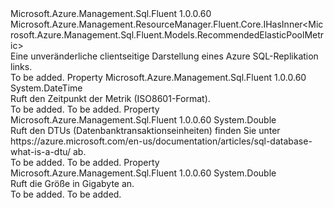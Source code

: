 <Type Name="IRecommendedElasticPoolMetric" FullName="Microsoft.Azure.Management.Sql.Fluent.IRecommendedElasticPoolMetric">
  <TypeSignature Language="C#" Value="public interface IRecommendedElasticPoolMetric : Microsoft.Azure.Management.ResourceManager.Fluent.Core.IHasInner&lt;Microsoft.Azure.Management.Sql.Fluent.Models.RecommendedElasticPoolMetric&gt;" />
  <TypeSignature Language="ILAsm" Value=".class public interface auto ansi abstract IRecommendedElasticPoolMetric implements class Microsoft.Azure.Management.ResourceManager.Fluent.Core.IHasInner`1&lt;class Microsoft.Azure.Management.Sql.Fluent.Models.RecommendedElasticPoolMetric&gt;" />
  <TypeSignature Language="DocId" Value="T:Microsoft.Azure.Management.Sql.Fluent.IRecommendedElasticPoolMetric" />
  <TypeSignature Language="VB.NET" Value="Public Interface IRecommendedElasticPoolMetric&#xA;Implements IHasInner(Of RecommendedElasticPoolMetric)" />
  <TypeSignature Language="F#" Value="type IRecommendedElasticPoolMetric = interface&#xA;    interface IHasInner&lt;RecommendedElasticPoolMetric&gt;" />
  <AssemblyInfo>
    <AssemblyName>Microsoft.Azure.Management.Sql.Fluent</AssemblyName>
    <AssemblyVersion>1.0.0.60</AssemblyVersion>
  </AssemblyInfo>
  <Interfaces>
    <Interface>
      <InterfaceName>Microsoft.Azure.Management.ResourceManager.Fluent.Core.IHasInner&lt;Microsoft.Azure.Management.Sql.Fluent.Models.RecommendedElasticPoolMetric&gt;</InterfaceName>
    </Interface>
  </Interfaces>
  <Docs>
    <summary>
            Eine unveränderliche clientseitige Darstellung eines Azure SQL-Replikation links.
            </summary>
    <remarks>To be added.</remarks>
  </Docs>
  <Members>
    <Member MemberName="DateTimeProperty">
      <MemberSignature Language="C#" Value="public DateTime DateTimeProperty { get; }" />
      <MemberSignature Language="ILAsm" Value=".property instance valuetype System.DateTime DateTimeProperty" />
      <MemberSignature Language="DocId" Value="P:Microsoft.Azure.Management.Sql.Fluent.IRecommendedElasticPoolMetric.DateTimeProperty" />
      <MemberSignature Language="VB.NET" Value="Public ReadOnly Property DateTimeProperty As DateTime" />
      <MemberSignature Language="F#" Value="member this.DateTimeProperty : DateTime" Usage="Microsoft.Azure.Management.Sql.Fluent.IRecommendedElasticPoolMetric.DateTimeProperty" />
      <MemberType>Property</MemberType>
      <AssemblyInfo>
        <AssemblyName>Microsoft.Azure.Management.Sql.Fluent</AssemblyName>
        <AssemblyVersion>1.0.0.60</AssemblyVersion>
      </AssemblyInfo>
      <ReturnValue>
        <ReturnType>System.DateTime</ReturnType>
      </ReturnValue>
      <Docs>
        <summary>
            Ruft den Zeitpunkt der Metrik (ISO8601-Format).
            </summary>
        <value>To be added.</value>
        <remarks>To be added.</remarks>
      </Docs>
    </Member>
    <Member MemberName="Dtu">
      <MemberSignature Language="C#" Value="public double Dtu { get; }" />
      <MemberSignature Language="ILAsm" Value=".property instance float64 Dtu" />
      <MemberSignature Language="DocId" Value="P:Microsoft.Azure.Management.Sql.Fluent.IRecommendedElasticPoolMetric.Dtu" />
      <MemberSignature Language="VB.NET" Value="Public ReadOnly Property Dtu As Double" />
      <MemberSignature Language="F#" Value="member this.Dtu : double" Usage="Microsoft.Azure.Management.Sql.Fluent.IRecommendedElasticPoolMetric.Dtu" />
      <MemberType>Property</MemberType>
      <AssemblyInfo>
        <AssemblyName>Microsoft.Azure.Management.Sql.Fluent</AssemblyName>
        <AssemblyVersion>1.0.0.60</AssemblyVersion>
      </AssemblyInfo>
      <ReturnValue>
        <ReturnType>System.Double</ReturnType>
      </ReturnValue>
      <Docs>
        <summary>
            Ruft den DTUs (Datenbanktransaktionseinheiten) finden Sie unter https://azure.microsoft.com/en-us/documentation/articles/sql-database-what-is-a-dtu/ ab.
            </summary>
        <value>To be added.</value>
        <remarks>To be added.</remarks>
      </Docs>
    </Member>
    <Member MemberName="SizeGB">
      <MemberSignature Language="C#" Value="public double SizeGB { get; }" />
      <MemberSignature Language="ILAsm" Value=".property instance float64 SizeGB" />
      <MemberSignature Language="DocId" Value="P:Microsoft.Azure.Management.Sql.Fluent.IRecommendedElasticPoolMetric.SizeGB" />
      <MemberSignature Language="VB.NET" Value="Public ReadOnly Property SizeGB As Double" />
      <MemberSignature Language="F#" Value="member this.SizeGB : double" Usage="Microsoft.Azure.Management.Sql.Fluent.IRecommendedElasticPoolMetric.SizeGB" />
      <MemberType>Property</MemberType>
      <AssemblyInfo>
        <AssemblyName>Microsoft.Azure.Management.Sql.Fluent</AssemblyName>
        <AssemblyVersion>1.0.0.60</AssemblyVersion>
      </AssemblyInfo>
      <ReturnValue>
        <ReturnType>System.Double</ReturnType>
      </ReturnValue>
      <Docs>
        <summary>
            Ruft die Größe in Gigabyte an.
            </summary>
        <value>To be added.</value>
        <remarks>To be added.</remarks>
      </Docs>
    </Member>
  </Members>
</Type>
